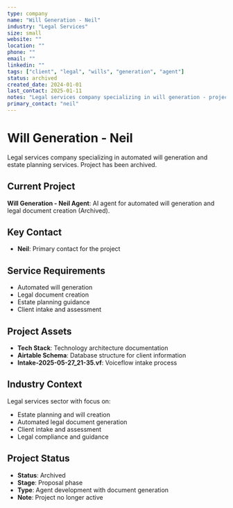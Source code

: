 ```yaml
---
type: company
name: "Will Generation - Neil"
industry: "Legal Services"
size: small
website: ""
location: ""
phone: ""
email: ""
linkedin: ""
tags: ["client", "legal", "wills", "generation", "agent"]
status: archived
created_date: 2024-01-01
last_contact: 2025-01-11
notes: "Legal services company specializing in will generation - project archived"
primary_contact: "neil"
---
```


# Will Generation - Neil

Legal services company specializing in automated will generation and estate planning services. Project has been archived.

## Current Project

**Will Generation - Neil Agent**: AI agent for automated will generation and legal document creation (Archived).

## Key Contact

- **Neil**: Primary contact for the project

## Service Requirements

- Automated will generation
- Legal document creation
- Estate planning guidance
- Client intake and assessment

## Project Assets

- **Tech Stack**: Technology architecture documentation
- **Airtable Schema**: Database structure for client information
- **Intake-2025-05-27_21-35.vf**: Voiceflow intake process

## Industry Context

Legal services sector with focus on:
- Estate planning and will creation
- Automated legal document generation
- Client intake and assessment
- Legal compliance and guidance

## Project Status

- **Status**: Archived
- **Stage**: Proposal phase
- **Type**: Agent development with document generation
- **Note**: Project no longer active